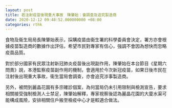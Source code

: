 ```yaml
---
layout: post
title: 若注射疫苗後現重大事故　陳肇始：會調查及追究製造商
date: 2020-12-12 09:48:52.000000000 +08:00
categories: rthk
---
```


食物及衞生局局長陳肇始表示，採購疫苗由衞生署的科學委員會決定，署方亦會根據疫苗製造商的數據作出評估，希望市民對專家有信心，強調不會因為想快而忽略疫苗品質。

對於部分國家有民眾注射新冠肺炎疫苗後出現副作用，陳肇始在本台節目《星期六問責》說，本港監察疫苗副作用的機制，會適用於今次新冠疫苗，如果日後市民在注射後出現重大事故，衞生當局會調查，亦會追究涉事製造商。

另外，被問到麗晶花園有多宗確診個案，為何當局仍未引用限制與檢測宣告，要求相關接受強制檢測人士禁足，陳肇始解釋，專家視察後認為麗晶花園的大廈水渠可能構成風險，安排相關住戶搬至檢疫中心才是較適合做法。

